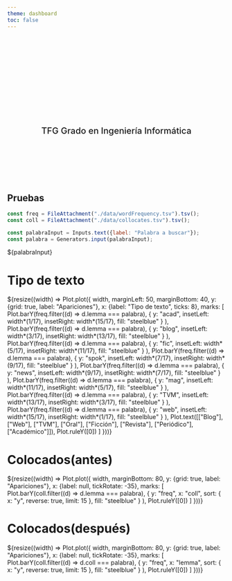 ```yaml
---
theme: dashboard
toc: false
---
```


<style>

.hero {
  display: flex;
  flex-direction: column;
  align-items: center;
  font-family: var(--sans-serif);
  margin: 4rem 0 8rem;
  text-wrap: balance;
  text-align: center;
}

.hero h1 {
  margin: 2rem 0;
  max-width: none;
  font-size: 14vw;
  font-weight: 900;
  line-height: 1;
  background: linear-gradient(30deg, var(--theme-foreground-focus), currentColor);
  -webkit-background-clip: text;
  -webkit-text-fill-color: transparent;
  background-clip: text;
}

.hero h2 {
  margin: 0;
  max-width: 34em;
  font-size: 20px;
  font-style: initial;
  font-weight: 500;
  line-height: 1.5;
  color: var(--theme-foreground-muted);
}

@media (min-width: 640px) {
  .hero h1 {
    font-size: 90px;
  }
}

</style>

<div class="hero">
  <h1>CorpusLing</h1>
  <h2>TFG Grado en Ingeniería Informática</h2>
</div>

## Pruebas

<!-- Carga de datos -->

```js
const freq = FileAttachment("./data/wordFrequency.tsv").tsv();
const coll = FileAttachment("./data/collocates.tsv").tsv();
```


<!-- Filtro -->

```js
const palabraInput = Inputs.text({label: "Palabra a buscar"});
const palabra = Generators.input(palabraInput);
```

<div class="card">
  ${palabraInput}
</div>


<!-- Frecuencia por tipo de texto -->

<div class="card"><h1>Tipo de texto</h1>
  ${resize((width) => Plot.plot({
    width,
    marginLeft: 50,
    marginBottom: 40,
    y: {grid: true, label: "Apariciones"},
    x: {label: "Tipo de texto", ticks: 8},
    marks: [
      Plot.barY(freq.filter((d) => d.lemma === palabra),
        {
            y: "acad",
            insetLeft: width*(1/17),
            insetRight: width*(15/17),
            fill: "steelblue"
        }
      ),
      Plot.barY(freq.filter((d) => d.lemma === palabra),
        {
            y: "blog",
            insetLeft: width*(3/17),
            insetRight: width*(13/17),
            fill: "steelblue"
        }
      ),
      Plot.barY(freq.filter((d) => d.lemma === palabra),
        {
            y: "fic",
            insetLeft: width*(5/17),
            insetRight: width*(11/17),
            fill: "steelblue"
        }
      ),
      Plot.barY(freq.filter((d) => d.lemma === palabra),
        {
            y: "spok",
            insetLeft: width*(7/17),
            insetRight: width*(9/17),
            fill: "steelblue"
        }
      ),
      Plot.barY(freq.filter((d) => d.lemma === palabra),
        {
            y: "news",
            insetLeft: width*(9/17),
            insetRight: width*(7/17),
            fill: "steelblue"
        }
      ),
      Plot.barY(freq.filter((d) => d.lemma === palabra),
        {
            y: "mag",
            insetLeft: width*(11/17),
            insetRight: width*(5/17),
            fill: "steelblue"
        }
      ),
      Plot.barY(freq.filter((d) => d.lemma === palabra),
        {
            y: "TVM",
            insetLeft: width*(13/17),
            insetRight: width*(3/17),
            fill: "steelblue"
        }
      ),
      Plot.barY(freq.filter((d) => d.lemma === palabra),
        {
            y: "web",
            insetLeft: width*(15/17),
            insetRight: width*(1/17),
            fill: "steelblue"
        }
      ),
      Plot.text([["Blog"], ["Web"], ["TVM"], ["Oral"], ["Ficción"], ["Revista"], ["Periódico"], ["Académico"]]),
      Plot.ruleY([0])
    ]
  }))}
</div>


<!-- Collocates -->

<div class="grid grid-cols-2">
  <div class="card"><h1>Colocados(antes)</h1>
    ${resize((width) => Plot.plot({
      width,
      marginBottom: 80,
      y: {grid: true, label: "Apariciones"},
      x: {label: null, tickRotate: -35},
      marks: [
        Plot.barY(coll.filter((d) => d.lemma === palabra),
          {
            y: "freq",
            x: "coll",
            sort: { x: "y", reverse: true, limit: 15 },
            fill: "steelblue"
          }
        ),
        Plot.ruleY([0])
      ]
    }))}
  </div>

  <div class="card"><h1>Colocados(después)</h1>
    ${resize((width) => Plot.plot({
      width,
      marginBottom: 80,
      y: {grid: true, label: "Apariciones"},
      x: {label: null, tickRotate: -35},
      marks: [
        Plot.barY(coll.filter((d) => d.coll === palabra),
          {
            y: "freq",
            x: "lemma",
            sort: { x: "y", reverse: true, limit: 15 },
            fill: "steelblue"
          }
        ),
        Plot.ruleY([0])
      ]
    }))}
  </div>
</div>